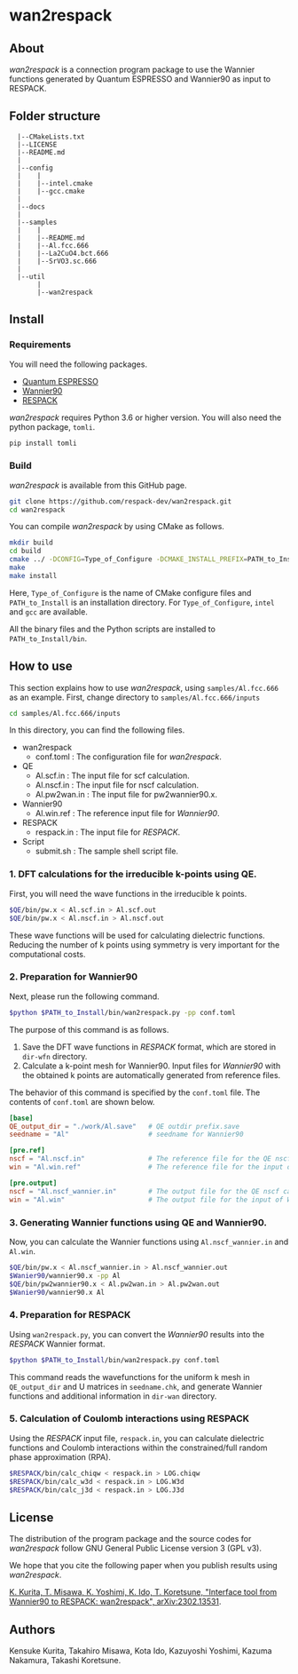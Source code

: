 # wan2respack

## About

*wan2respack* is a connection program package 
to use the Wannier functions generated by 
Quantum ESPRESSO and Wannier90 as input to RESPACK.

<!-- 
    Manual about *wan2respack* is [here](https://).
-->


## Folder structure

```
  |--CMakeLists.txt
  |--LICENSE         
  |--README.md       
  |
  |--config
  |    |
  |    |--intel.cmake
  |    |--gcc.cmake
  |
  |--docs
  |
  |--samples
  |    |
  |    |--README.md
  |    |--Al.fcc.666
  |    |--La2CuO4.bct.666        
  |    |--SrVO3.sc.666
  |
  |--util
       |
       |--wan2respack
```

## Install

### Requirements
You will need the following packages.

- [Quantum ESPRESSO](https://www.quantum-espresso.org)
- [Wannier90](http://www.wannier.org)
- [RESPACK](https://sites.google.com/view/kazuma7k6r)

*wan2respack* requires Python 3.6 or higher version.
You will also need the python package, `tomli`.
```bash
pip install tomli
```


### Build
*wan2respack* is available from this GitHub page.

```bash
git clone https://github.com/respack-dev/wan2respack.git
cd wan2respack 
```

You can compile *wan2respack* by using CMake as follows.

```bash
mkdir build
cd build
cmake ../ -DCONFIG=Type_of_Configure -DCMAKE_INSTALL_PREFIX=PATH_to_Install
make
make install
```

Here, `Type_of_Configure` is the name of CMake configure files and `PATH_to_Install` is an installation directory.
For `Type_of_Configure`, `intel` and `gcc` are available.

All the binary files and the Python scripts are installed to `PATH_to_Install/bin`.


## How to use
This section explains how to use *wan2respack*, using `samples/Al.fcc.666` as an example. 
First, change directory to `samples/Al.fcc.666/inputs`
```bash
cd samples/Al.fcc.666/inputs
```

In this directory, you can find the following files.

- wan2respack
    - conf.toml : The configuration file for *wan2respack*.
- QE
    - Al.scf.in : The input file for scf calculation.
    - Al.nscf.in : The input file for nscf calculation.
    - Al.pw2wan.in : The input file for pw2wannier90.x.
- Wannier90
    - Al.win.ref : The reference input file for *Wannier90*.
- RESPACK
    - respack.in : The input file for *RESPACK*.
- Script
    - submit.sh : The sample shell script file.


### 1. DFT calculations for the irreducible k-points using QE.
First, you will need the wave functions in the irreducible k points.

```bash
$QE/bin/pw.x < Al.scf.in > Al.scf.out
$QE/bin/pw.x < Al.nscf.in > Al.nscf.out
```
These wave functions will be used for calculating dielectric functions. Reducing the number of k points using symmetry is very important for the computational costs.


### 2. Preparation for Wannier90
Next, please run the following command.

```bash
$python $PATH_to_Install/bin/wan2respack.py -pp conf.toml
```

The purpose of this command is as follows.
1. Save the DFT wave functions in *RESPACK* format, which are stored in `dir-wfn` directory.
2. Calculate a k-point mesh for Wannier90. Input files for *Wannier90* with the obtained k points are automatically generated from reference files.

The behavior of this command is specified by the `conf.toml` file.
The contents of `conf.toml` are shown below.
```toml
[base]
QE_output_dir = "./work/Al.save"   # QE outdir prefix.save
seedname = "Al"                    # seedname for Wannier90

[pre.ref]
nscf = "Al.nscf.in"                # The reference file for the QE nscf calculation
win = "Al.win.ref"                 # The reference file for the input of Wannier90

[pre.output]
nscf = "Al.nscf_wannier.in"        # The output file for the QE nscf calculation
win = "Al.win"                     # The output file for the input of Wannier90
```

### 3. Generating Wannier functions using QE and Wannier90.
Now, you can calculate the Wannier functions using `Al.nscf_wannier.in` and `Al.win`.
```bash
$QE/bin/pw.x < Al.nscf_wannier.in > Al.nscf_wannier.out
$Wanier90/wannier90.x -pp Al
$QE/bin/pw2wannier90.x < Al.pw2wan.in > Al.pw2wan.out
$Wanier90/wannier90.x Al
```

### 4. Preparation for RESPACK
Using `wan2respack.py`, you can convert the *Wannier90* results into the *RESPACK* Wannier format.
```bash
$python $PATH_to_Install/bin/wan2respack.py conf.toml
```
This command reads the wavefunctions for the uniform k mesh in `QE_output_dir` and U matrices in `seedname.chk`, and generate Wannier functions and additional information in `dir-wan` directory.

### 5. Calculation of Coulomb interactions using RESPACK
Using the *RESPACK* input file, `respack.in`, you can calculate dielectric functions and Coulomb interactions within the constrained/full random phase approximation (RPA).
```bash
$RESPACK/bin/calc_chiqw < respack.in > LOG.chiqw
$RESPACK/bin/calc_w3d < respack.in > LOG.W3d
$RESPACK/bin/calc_j3d < respack.in > LOG.J3d
```

##  License
The distribution of the program package and the source codes for *wan2respack* follow GNU General Public License version 3 (GPL v3).

We hope that you cite the following paper when you publish results using *wan2respack*.

[K. Kurita, T. Misawa, K. Yoshimi, K. Ido, T. Koretsune, "Interface tool from Wannier90 to RESPACK: wan2respack", arXiv:2302.13531](https://arxiv.org/abs/2302.13531).

## Authors
Kensuke Kurita, Takahiro Misawa, Kota Ido, Kazuyoshi Yoshimi, Kazuma Nakamura, Takashi Koretsune.
